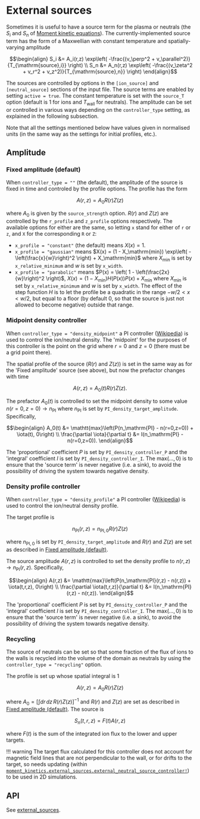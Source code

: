 External sources
================

Sometimes it is useful to have a source term for the plasma or neutrals (the
$S_i$ and $S_n$ of [Moment kinetic equations](@ref)). The currently-implemented
source term has the form of a Maxwellian with constant temperature and
spatially-varying amplitude
```math
\begin{align}
S_i &= A_i(r,z) \exp\left( -\frac{(v_\perp^2 + v_\parallel^2)}{T_{\mathrm{source},i}} \right) \\
S_n &= A_n(r,z) \exp\left( -\frac{(v_\zeta^2 + v_r^2 + v_z^2)}{T_{\mathrm{source},n}} \right)
\end{align}
```

The sources are controlled by options in the `[ion_source]` and
`[neutral_source]` sections of the input file. The source terms are enabled by
setting `active = true`. The constant temperature is set with the `source_T`
option (default is 1 for ions and $T_\mathrm{wall}$ for neutrals). The
amplitude can be set or controlled in various ways depending on the
`controller_type` setting, as explained in the following subsection.

Note that all the settings mentioned below have values given in normalised
units (in the same way as the settings for initial profiles, etc.).

Amplitude
---------

### Fixed amplitude (default)

When `controller_type = ""` (the default), the amplitude of the source is fixed
in time and controled by the profile options. The profile has the form
```math
A(r,z) = A_0 R(r) Z(z)
```
where $A_0$ is given by the `source_strength` option. $R(r)$ and $Z(z)$ are
controlled by the `r_profile` and `z_profile` options respectively. The
available options for either are the same, so letting `x` stand for either of
`r` or `z`, and `X` for the corresponding `R` or `Z`:
* `x_profile = "constant"` (the default) means $X(x)=1$.
* `x_profile = "gaussian"` means
    $X(x) = (1 - X_\mathrm{min}) \exp\left( -\left(\frac{x}{w}\right)^2 \right) + X_\mathrm{min}$
    where $X_\mathrm{min}$ is set by `x_relative_minimum` and $w$ is set by
    `x_width`.
* `x_profile = "parabolic"` means
    $P(x) = \left( 1 - \left(\frac{2x}{w}\right)^2 \right)$, 
    $X(x) = (1 - X_\mathrm{min}) H(P(x)) P(x) + X_\mathrm{min}$
    where $X_\mathrm{min}$ is set by `x_relative_minimum` and $w$ is set by
    `x_width`. The effect of the step function $H$ is to let the profile be a
    quadratic in the range $-w/2 < x < w/2$, but equal to a floor (by default
    0, so that the source is just not allowed to become negative) outside that
    range.

### Midpoint density controller

When `controller_type = "density_midpoint"` a PI controller
([Wikipedia](https://en.wikipedia.org/wiki/Proportional%E2%80%93integral%E2%80%93derivative_controller))
is used to control the ion/neutral density. The 'midpoint' for the purposes of
this controller is the point on the grid where $r=0$ and $z=0$ (there must be a
grid point there).

The spatial profile of the source ($R(r)$ and $Z(z)$) is set in the same way as
for the 'Fixed amplitude' source (see above), but now the prefactor changes
with time
```math
A(r,z) = A_0(t) R(r) Z(z).
```
The prefactor $A_0(t)$ is controlled to set the midpoint density to some value
$n(r=0,z=0)\rightarrow n_\mathrm{PI}$ where $n_\mathrm{PI}$ is set by
`PI_density_target_amplitude`. Specifically,
```math
\begin{align}
  A_0(t) &= \mathtt{max}\left(P(n_\mathrm{PI} - n(r=0,z=0)) + \iota(t), 0\right) \\
  \frac{\partial \iota}{\partial t} &= I(n_\mathrm{PI} - n(r=0,z=0)).
\end{align}
```
The 'proportional' coefficient $P$ is set by `PI_density_controller_P` and the
'integral' coefficient $I$ is set by `PI_density_controller_I`. The
$\mathrm{max}(\ldots,0)$ is to ensure that the 'source term' is never negative
(i.e. a sink), to avoid the possibility of driving the system towards negative
density.

### Density profile controller

When `controller_type = "density_profile"` a PI controller
([Wikipedia](https://en.wikipedia.org/wiki/Proportional%E2%80%93integral%E2%80%93derivative_controller))
is used to control the ion/neutral density profile.

The target profile is
```math
n_\mathrm{PI}(r,z) = n_{\mathrm{PI},0} R(r) Z(z)
```
where $n_{\mathrm{PI},0}$ is set by `PI_density_target_amplitude` and $R(r)$
and $Z(z)$ are set as described in [Fixed amplitude (default)](@ref).

The source amplitude $A(r,z)$ is controlled to set the density profile to
$n(r,z)\rightarrow n_\mathrm{PI}(r,z)$. Specifically,
```math
\begin{align}
  A(r,z) &= \mathtt{max}\left(P(n_\mathrm{PI}(r,z) - n(r,z)) + \iota(t,r,z), 0\right) \\
  \frac{\partial \iota(t,r,z)}{\partial t} &= I(n_\mathrm{PI}(r,z) - n(r,z)).
\end{align}
```
The 'proportional' coefficient $P$ is set by `PI_density_controller_P` and the
'integral' coefficient $I$ is set by `PI_density_controller_I`. The
$\mathrm{max}(\ldots,0)$ is to ensure that the 'source term' is never negative
(i.e. a sink), to avoid the possibility of driving the system towards negative
density.

### Recycling

The source of neutrals can be set so that some fraction of the flux of ions to
the walls is recycled into the volume of the domain as neutrals by using the
`controller_type = "recycling"` option.

The profile is set up whose spatial integral is 1
```math
A(r,z) = A_0 R(r) Z(z)
```
where $A_0 = \left[\int dr\,dz\, R(r) Z(z)\right]^{-1}$ and $R(r)$ and $Z(z)$
are set as described in [Fixed amplitude (default)](@ref). The source is
```math
S_n(t,r,z) = F(t) A(r,z)
```
where $F(t)$ is the sum of the integrated ion flux to the lower and upper
targets.

!!! warning
    The target flux calculated for this controller does not account for
    magnetic field lines that are not perpendicular to the wall, or for drifts
    to the target, so needs updating (within
    [`moment_kinetics.external_sources.external_neutral_source_controller!`](@ref))
    to be used in 2D simulations.

API
---

See [external\_sources](@ref).
